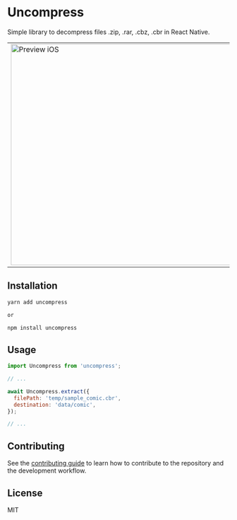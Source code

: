 # Uncompress

Simple library to decompress files .zip, .rar, .cbz, .cbr in React Native.

<table border="0">
  <tr>
    <td><img src="./assets/preview_ios.gif" height="500" alt="Preview iOS" /></td>
    <td><img src="./assets/preview_android.gif" height="500" alt="Preview Android" /></td>
  </tr>
</table>

## Installation

```sh
yarn add uncompress

or

npm install uncompress
```

## Usage

```js
import Uncompress from 'uncompress';

// ...

await Uncompress.extract({
  filePath: 'temp/sample_comic.cbr',
  destination: 'data/comic',
});

// ...
```

## Contributing

See the [contributing guide](CONTRIBUTING.md) to learn how to contribute to the repository and the development workflow.

## License

MIT
